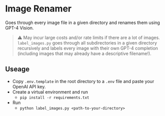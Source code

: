 # Image Renamer

Goes through every image file in a given directory and renames them using GPT-4 Vision.

> :warning: May incur large costs and/or rate limits if there are a lot of images. `label_images.py` goes through all subdirectories in a given directory recursively and labels every image with their own GPT-4 completion (including images that may already have a descriptive filename!).

## Useage

- Copy `.env.template` in the root directory to a `.env` file and paste your OpenAI API key.
- Create a virtual environment and run 
  - `pip install -r requirements.txt`
- Run 
  - `python label_images.py <path-to-your-directory>`
